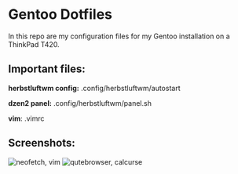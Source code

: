 # Gentoo Dotfiles

In this repo are my configuration files for my Gentoo installation on a ThinkPad T420.

## Important files:
**herbstluftwm config:** .config/herbstluftwm/autostart

**dzen2 panel:** .config/herbstluftwm/panel.sh

**vim**: .vimrc

## Screenshots:
![neofetch, vim](https://github.com/seanflahertyttu/gentoodots/raw/master/scrots/gentoo1.png)
![qutebrowser, calcurse](https://github.com/seanflahertyttu/gentoodots/raw/master/scrots/gentoo2.png)
